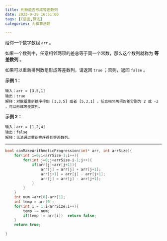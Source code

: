 ```yaml
---
title: 判断能否形成等差数列
date: 2023-9-29 16:51:00
tags: [C语言,算法]
categories: 力扣算法题

---
```


给你一个数字数组 `arr` 。

如果一个数列中，任意相邻两项的差总等于同一个常数，那么这个数列就称为 **等差数列** 。

如果可以重新排列数组形成等差数列，请返回 `true` ；否则，返回 `false` 。

 

**示例 1：**

```
输入：arr = [3,5,1]
输出：true
解释：对数组重新排序得到 [1,3,5] 或者 [5,3,1] ，任意相邻两项的差分别为 2 或 -2 ，可以形成等差数列。
```

**示例 2：**

```
输入：arr = [1,2,4]
输出：false
解释：无法通过重新排序得到等差数列。
```

 



---

~~~c
bool canMakeArithmeticProgression(int* arr, int arrSize){
    for(int i=0;i<arrSize-1;i++){
        for(int j=0;j<arrSize-i-1;j++){
            if(arr[j]<arr[j+1]){
                arr[j] = arr[j] + arr[j+1];
                arr[j+1] = arr[j] - arr[j+1];
                arr[j] = arr[j] - arr[j+1];
            }
        }
    }
    int num =arr[0]-arr[1];
    int temp = arr[0];
    for(int i = 1;i<arrSize;i++){
        temp -= num;
        if(temp != arr[i])  return false;
    }
    return true;

}
~~~

